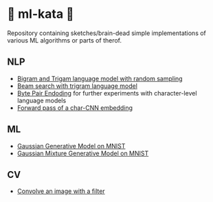 # 🥋 ml-kata 🥋
Repository containing sketches/brain-dead simple implementations of various ML algorithms or parts of therof.

## NLP
* [Bigram and Trigam language model with random sampling](language_models.py)
* [Beam search with trigram language model](beam_search.py)
* [Byte Pair Endoding](byte_pair_encoding.py) for further experiments with character-level language models
* [Forward pass of a char-CNN embedding](char-cnn-sketch.py)

## ML
* [Gaussian Generative Model on MNIST](gaussian-generator.py)
* [Gaussian Mixture Generative Model on MNIST](gmm-generator.py)

## CV
* [Convolve an image with a filter](convolve.py)
